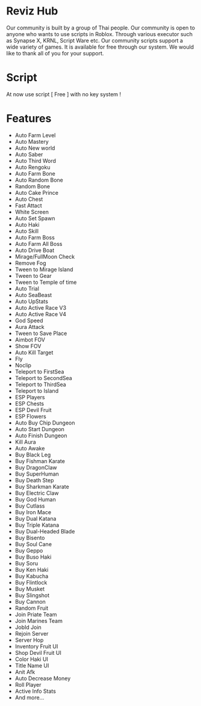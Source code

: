 # Reviz Hub
Our community is built by a group of Thai people. Our community is open to anyone who wants to use scripts in Roblox. Through various executor such as Synapse X, KRNL, Script Ware etc. Our community scripts support a wide variety of games. It is available for free through our system. We would like to thank all of you for your support.
# Script
At now use script [ Free ] with no key system !
# Features
- Auto Farm Level
- Auto Mastery
- Auto New world
- Auto Saber 
- Auto Third Word 
- Auto Rengoku
- Auto Farm Bone
- Auto Random Bone
- Random Bone
- Auto Cake Prince
- Auto Chest
- Fast Attact
- White Screen
- Auto Set Spawn
- Auto Haki
- Auto Skill
- Auto Farm Boss
- Auto Farm All Boss
- Auto Drive Boat
- Mirage/FullMoon Check
- Remove Fog
- Tween to Mirage Island
- Tween to Gear
- Tween to Temple of time
- Auto Trial
- Auto SeaBeast
- Auto UpStats
- Auto Active Race V3
- Auto Active Race V4
- God Speed
- Aura Attack
- Tween to Save Place
- Aimbot FOV
- Show FOV
- Auto Kill Target
- Fly
- Noclip
- Teleport to FirstSea
- Teleport to SecondSea
- Teleport to ThirdSea
- Teleport to Island
- ESP Players
- ESP Chests
- ESP Devil Fruit
- ESP Flowers
- Auto Buy Chip Dungeon
- Auto Start Dungeon
- Auto Finish Dungeon
- Kill Aura
- Auto Awake
- Buy Black Leg
- Buy Fishman Karate
- Buy DragonClaw
- Buy SuperHuman
- Buy Death Step
- Buy Sharkman Karate
- Buy Electric Claw
- Buy God Human
- Buy Cutlass
- Buy Iron Mace
- Buy Dual Katana
- Buy Triple Katana
- Buy Dual-Headed Blade
- Buy Bisento
- Buy Soul Cane
- Buy Geppo
- Buy Buso Haki
- Buy Soru
- Buy Ken Haki
- Buy Kabucha
- Buy Flintlock
- Buy Musket
- Buy Slingshot
- Buy Cannon
- Random Fruit
- Join Priate Team
- Join Marines Team
- JobId Join
- Rejoin Server
- Server Hop
- Inventory Fruit UI
- Shop Devil Fruit UI
- Color Haki UI
- Title Name UI
- Anit Afk
- Auto Decrease Money
- Roll Player
- Active Info Stats
- And more...

